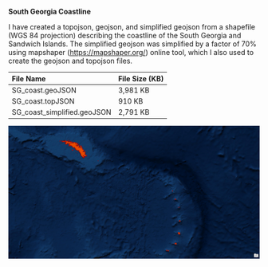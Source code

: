 **South Georgia Coastline**

I have created a topojson, geojson, and simplified geojson from a shapefile (WGS 84 projection) describing the coastline of the South Georgia and Sandwich Islands. The simplified geojson was simplified by a factor of 70% using mapshaper (https://mapshaper.org/) online tool, which I also used to create the geojson and topojson files.

|File Name|File Size (KB)|
|:---|:---|
|SG_coast.geoJSON|3,981 KB|
|SG_coast.topJSON|910 KB|
|SG_coast_simplified.geoJSON|2,791 KB|

<img src="img/South_Georgia_Coastline.png" alt="Drawing" style="text-align: center; width: 700px"/>
